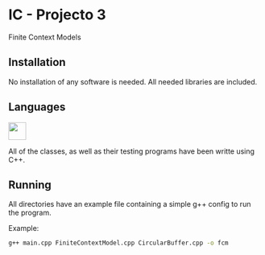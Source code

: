 # IC - Projecto 3

Finite Context Models 

## Installation

No installation of any software is needed. All needed libraries are included. 

## Languages

[<img src="https://raw.githubusercontent.com/isocpp/logos/64ef037049f87ac74875dbe72695e59118b52186/cpp_logo.svg" width="35"/>](cpp.png)

All of the classes, as well as their testing programs have been writte using C++.

## Running

All directories have an example file containing a simple g++ config to run the program.

Example:
```bash
g++ main.cpp FiniteContextModel.cpp CircularBuffer.cpp -o fcm
```
